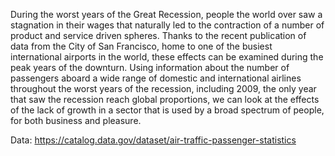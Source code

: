 During the worst years of the Great Recession, people the world over saw a stagnation in their wages that naturally led
to the contraction of a number of product and service driven spheres. Thanks to the recent publication of data from the 
City of San Francisco, home to one of the busiest international airports in the world, these effects can be 
examined during the peak years of the downturn. Using information about the number of passengers aboard a wide range of
domestic and international airlines throughout the worst years of the recession, including 2009, the only year
that saw the recession reach global proportions, we can look at the effects of the lack of growth in a sector that
is used by a broad spectrum of people, for both business and pleasure.

Data: https://catalog.data.gov/dataset/air-traffic-passenger-statistics